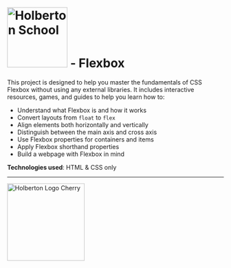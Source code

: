 # <img src="https://cdn.prod.website-files.com/6105315644a26f77912a1ada/63eea844ae4e3022154e2878_Holberton-p-500.png" width="140px" alt="Holberton School"> - Flexbox

This project is designed to help you master the fundamentals of CSS Flexbox without using any external libraries. It includes interactive resources, games, and guides to help you learn how to:

- Understand what Flexbox is and how it works
- Convert layouts from `float` to `flex`
- Align elements both horizontally and vertically
- Distinguish between the main axis and cross axis
- Use Flexbox properties for containers and items
- Apply Flexbox shorthand properties
- Build a webpage with Flexbox in mind

**Technologies used**: HTML & CSS only  

---

<img src="https://cdn.prod.website-files.com/64107f65f30b69371e3d6bfa/65c6179aa44b63fa4f31e7ad_Holberton-Logo-Cherry.svg" width="180px" alt="Holberton Logo Cherry">